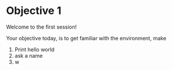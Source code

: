 # Objective 1

Welcome to the first session!

Your objective today, is to get familiar with the environment, make 

1. Print hello world
2. ask a name
3. w